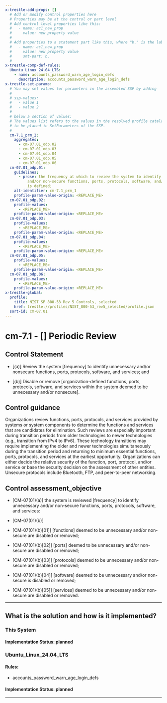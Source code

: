 ```yaml
---
x-trestle-add-props: []
  # Add or modify control properties here
  # Properties may be at the control or part level
  # Add control level properties like this:
  #   - name: ac1_new_prop
  #     value: new property value
  #
  # Add properties to a statement part like this, where "b." is the label of the target statement part
  #   - name: ac1_new_prop
  #     value: new property value
  #     smt-part: b.
  #
x-trestle-comp-def-rules:
  Ubuntu_Linux_24.04_LTS:
    - name: accounts_password_warn_age_login_defs
      description: accounts_password_warn_age_login_defs
x-trestle-set-params:
  # You may set values for parameters in the assembled SSP by adding
  #
  # ssp-values:
  #   - value 1
  #   - value 2
  #
  # below a section of values:
  # The values list refers to the values in the resolved profile catalog, and the ssp-values represent new values
  # to be placed in SetParameters of the SSP.
  #
  cm-7.1_prm_2:
    aggregates:
      - cm-07.01_odp.02
      - cm-07.01_odp.03
      - cm-07.01_odp.04
      - cm-07.01_odp.05
      - cm-07.01_odp.06
  cm-07.01_odp.01:
    guidelines:
      - prose: the frequency at which to review the system to identify unnecessary
          and/or non-secure functions, ports, protocols, software, and/or services
          is defined;
    alt-identifier: cm-7.1_prm_1
    profile-param-value-origin: <REPLACE_ME>
  cm-07.01_odp.02:
    profile-values:
      - <REPLACE_ME>
    profile-param-value-origin: <REPLACE_ME>
  cm-07.01_odp.03:
    profile-values:
      - <REPLACE_ME>
    profile-param-value-origin: <REPLACE_ME>
  cm-07.01_odp.04:
    profile-values:
      - <REPLACE_ME>
    profile-param-value-origin: <REPLACE_ME>
  cm-07.01_odp.05:
    profile-values:
      - <REPLACE_ME>
    profile-param-value-origin: <REPLACE_ME>
  cm-07.01_odp.06:
    profile-values:
      - <REPLACE_ME>
    profile-param-value-origin: <REPLACE_ME>
x-trestle-global:
  profile:
    title: NIST SP 800-53 Rev 5 Controls, selected
    href: trestle://profiles/NIST_800-53_rev5_selected/profile.json
  sort-id: cm-07.01
---
```


# cm-7.1 - \[\] Periodic Review

## Control Statement

- \[(a)\] Review the system [frequency] to identify unnecessary and/or nonsecure functions, ports, protocols, software, and services; and

- \[(b)\] Disable or remove [organization-defined functions, ports, protocols, software, and services within the system deemed to be unnecessary and/or nonsecure].

## Control guidance

Organizations review functions, ports, protocols, and services provided by systems or system components to determine the functions and services that are candidates for elimination. Such reviews are especially important during transition periods from older technologies to newer technologies (e.g., transition from IPv4 to IPv6). These technology transitions may require implementing the older and newer technologies simultaneously during the transition period and returning to minimum essential functions, ports, protocols, and services at the earliest opportunity. Organizations can either decide the relative security of the function, port, protocol, and/or service or base the security decision on the assessment of other entities. Unsecure protocols include Bluetooth, FTP, and peer-to-peer networking.

## Control assessment_objective

- \[CM-07(01)(a)\] the system is reviewed [frequency] to identify unnecessary and/or non-secure functions, ports, protocols, software, and services:

- \[CM-07(01)(b)\]

- \[CM-07(01)(b)[01]\]  [functions] deemed to be unnecessary and/or non-secure are disabled or removed;
- \[CM-07(01)(b)[02]\]  [ports] deemed to be unnecessary and/or non-secure are disabled or removed;
- \[CM-07(01)(b)[03]\]  [protocols] deemed to be unnecessary and/or non-secure are disabled or removed;
- \[CM-07(01)(b)[04]\]  [software] deemed to be unnecessary and/or non-secure is disabled or removed;
- \[CM-07(01)(b)[05]\]  [services] deemed to be unnecessary and/or non-secure are disabled or removed.

______________________________________________________________________

## What is the solution and how is it implemented?

<!-- For implementation status enter one of: implemented, partial, planned, alternative, not-applicable -->

<!-- Note that the list of rules under ### Rules: is read-only and changes will not be captured after assembly to JSON -->

### This System

<!-- Add implementation prose for the main This System component for control: cm-7.1 -->

#### Implementation Status: planned

### Ubuntu_Linux_24.04_LTS

<!-- Add control implementation description here for control: cm-7.1 -->

#### Rules:

  - accounts_password_warn_age_login_defs

#### Implementation Status: planned

______________________________________________________________________
